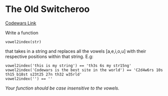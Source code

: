 # The Old Switcheroo

[Codewars Link](https://www.codewars.com/kata/55d410c492e6ed767000004f)

Write a function

```
vowel2index(str)
```

that takes in a string and replaces all the vowels [a,e,i,o,u] with their respective positions within that string.
E.g:

```
vowel2index('this is my string') == 'th3s 6s my str15ng'
vowel2index('Codewars is the best site in the world') == 'C2d4w6rs 10s th15 b18st s23t25 27n th32 w35rld'
vowel2index('') == ''
```

_Your function should be case insensitive to the vowels._
